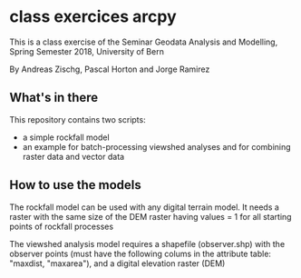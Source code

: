 # class exercices arcpy

This is a class exercise of the Seminar Geodata Analysis and Modelling, Spring Semester 2018, University of Bern

By Andreas Zischg, Pascal Horton and Jorge Ramirez

## What's in there ##

This repository contains two scripts:
* a simple rockfall model
* an example for batch-processing viewshed analyses and for combining raster data and vector data

## How to use the models ##
The rockfall model can be used with any digital terrain model. It needs a raster with the same size of the DEM raster having values = 1 for all starting points of rockfall processes

The viewshed analysis model requires a shapefile (observer.shp) with the observer points (must have the following colums in the attribute table: "maxdist, "maxarea"), and a digital elevation raster (DEM)
